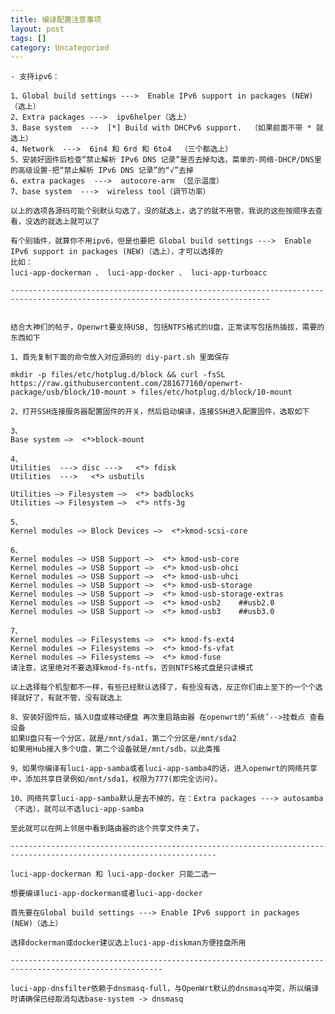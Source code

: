 ```yaml
---
title: 编译配置注意事项
layout: post
tags: []
category: Uncategoried
---
```

	- 支持ipv6：

	1、Global build settings --->  Enable IPv6 support in packages (NEW)（选上）
	2、Extra packages --->  ipv6helper（选上）
	3、Base system  --->  [*] Build with DHCPv6 support.  （如果前面不带 * 就选上）
	4、Network  --->  6in4 和 6rd 和 6to4  （三个都选上）
	5、安装好固件后检查“禁止解析 IPv6 DNS 记录”是否去掉勾选，菜单的-网络-DHCP/DNS里的高级设置-把“禁止解析 IPv6 DNS 记录”的“√”去掉
	6、extra packages  --->  autocore-arm （显示温度）
	7、base system  --->  wireless tool（调节功率）

	以上的选项各源码可能个别默认勾选了，没的就选上，选了的就不用管，我说的这些按顺序去查看，没选的就选上就可以了

	有个别插件，就算你不用ipv6，但是也要把 Global build settings --->  Enable IPv6 support in packages (NEW)（选上），才可以选择的
	比如：
	luci-app-dockerman 、 luci-app-docker 、 luci-app-turboacc

	--------------------------------------------------------------------------------------------------------------------------------


	结合大神们的帖子，Openwrt要支持USB, 包括NTFS格式的U盘，正常读写包括热插拔，需要的东西如下

	1、首先复制下面的命令放入对应源码的 diy-part.sh 里面保存

	mkdir -p files/etc/hotplug.d/block && curl -fsSL https://raw.githubusercontent.com/281677160/openwrt-package/usb/block/10-mount > files/etc/hotplug.d/block/10-mount

	2、打开SSH连接服务器配置固件的开关，然后启动编译，连接SSH进入配置固件，选取如下

	3、
	Base system —>  <*>block-mount

	4、
	Utilities  ---> disc --->   <*> fdisk
	Utilities  --->   <*> usbutils

	Utilities —> Filesystem —>  <*> badblocks
	Utilities —> Filesystem —>  <*> ntfs-3g

	5、
	Kernel modules —> Block Devices —>  <*>kmod-scsi-core

	6、
	Kernel modules —> USB Support —>  <*> kmod-usb-core
	Kernel modules —> USB Support —>  <*> kmod-usb-ohci
	Kernel modules —> USB Support —>  <*> kmod-usb-uhci
	Kernel modules —> USB Support —>  <*> kmod-usb-storage
	Kernel modules —> USB Support —>  <*> kmod-usb-storage-extras
	Kernel modules —> USB Support —>  <*> kmod-usb2    ##usb2.0
	Kernel modules —> USB Support —>  <*> kmod-usb3    ##usb3.0

	7、
	Kernel modules —> Filesystems —>  <*> kmod-fs-ext4
	Kernel modules —> Filesystems —>  <*> kmod-fs-vfat
	Kernel modules —> Filesystems —>  <*> kmod-fuse  
	请注意，这里绝对不要选择kmod-fs-ntfs，否则NTFS格式盘是只读模式

	以上选择每个机型都不一样，有些已经默认选择了，有些没有选，反正你们由上至下的一个个选择就好了，有就不管，没有就选上

	8、安装好固件后，插入U盘或移动硬盘 再次重启路由器 在openwrt的‘系统’-->挂载点 查看设备
	如果U盘只有一个分区，就是/mnt/sda1，第二个分区是/mnt/sda2
	如果用Hub接入多个U盘，第二个设备就是/mnt/sdb，以此类推

	9、如果你编译有luci-app-samba或者luci-app-samba4的话，进入openwrt的网络共享中，添加共享目录例如/mnt/sda1，权限为777(即完全访问)。

	10、网络共享luci-app-samba默认是去不掉的，在：Extra packages ---> autosamba（不选），就可以不选luci-app-samba

	至此就可以在网上邻居中看到路由器的这个共享文件夹了。

	--------------------------------------------------------------------------------------------------------------------

	luci-app-dockerman 和 luci-app-docker 只能二选一

	想要编译luci-app-dockerman或者luci-app-docker

	首先要在Global build settings ---> Enable IPv6 support in packages (NEW)（选上）

	选择dockerman或docker建议选上luci-app-diskman方便挂盘所用

	--------------------------------------------------------------------------------------------------------

	luci-app-dnsfilter依赖于dnsmasq-full，与OpenWrt默认的dnsmasq冲突，所以编译时请确保已经取消勾选base-system -> dnsmasq
